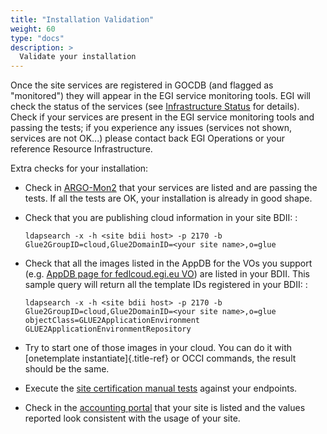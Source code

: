 ```yaml
---
title: "Installation Validation"
weight: 60
type: "docs"
description: >
  Validate your installation
---
```


Once the site services are registered in GOCDB (and flagged as \"monitored\")
they will appear in the EGI service monitoring tools. EGI will check the status
of the services (see
[Infrastructure Status](https://wiki.egi.eu/wiki/Federated_Cloud_infrastructure_status)
for details). Check if your services are present in the EGI service monitoring
tools and passing the tests; if you experience any issues (services not shown,
services are not OK\...) please contact back EGI Operations or your reference
Resource Infrastructure.

Extra checks for your installation:

- Check in [ARGO-Mon2](https://argo-mon2.egi.eu/nagios) that your services are
  listed and are passing the tests. If all the tests are OK, your installation
  is already in good shape.

- Check that you are publishing cloud information in your site BDII: :

  <!-- markdownlint-disable line-length -->
  ```shell
  ldapsearch -x -h <site bdii host> -p 2170 -b Glue2GroupID=cloud,Glue2DomainID=<your site name>,o=glue
  ```
  <!-- markdownlint-enable line-length -->

- Check that all the images listed in the AppDB for the VOs you support (e.g.
  [AppDB page for fedlcoud.egi.eu VO](https://appdb.egi.eu/store/vo/fedcloud.egi.eu))
  are listed in your BDII. This sample query will return all the template IDs
  registered in your BDII: :

  <!-- markdownlint-disable line-length -->
  ```shell
  ldapsearch -x -h <site bdii host> -p 2170 -b Glue2GroupID=cloud,Glue2DomainID=<your site name>,o=glue objectClass=GLUE2ApplicationEnvironment GLUE2ApplicationEnvironmentRepository
  ```
  <!-- markdownlint-enable line-length -->

- Try to start one of those images in your cloud. You can do it with
  [onetemplate instantiate]{.title-ref} or OCCI commands, the result should be
  the same.

- Execute the
  [site certification manual tests](https://wiki.egi.eu/wiki/HOWTO04_Site_Certification_Manual_tests#Check_the_functionality_of_the_cloud_elements)
  against your endpoints.

- Check in the [accounting portal](http://accounting.egi.eu/) that your site is
  listed and the values reported look consistent with the usage of your site.
